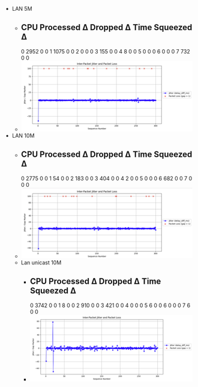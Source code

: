 - LAN 5M
	- CPU    Processed Δ    Dropped Δ    Time Squeezed Δ
	  --------------------------------------------------
	  0             2952            0                  0
	  1             1075            0                  0
	  2                0            0                  0
	  3              155            0                  0
	  4                8            0                  0
	  5                0            0                  0
	  6                0            0                  0
	  7              732            0                  0
	- ![image.png](../assets/image_1746693938822_0.png)
- LAN 10M
	- CPU    Processed Δ    Dropped Δ    Time Squeezed Δ
	  --------------------------------------------------
	  0             2775            0                  0
	  1               54            0                  0
	  2              183            0                  0
	  3              404            0                  0
	  4                2            0                  0
	  5                0            0                  0
	  6              682            0                  0
	  7                0            0                  0
	- ![image.png](../assets/image_1746694072981_0.png)
	- Lan unicast 10M
		- CPU    Processed Δ    Dropped Δ    Time Squeezed Δ
		  --------------------------------------------------
		  0             3742            0                  0
		  1                8            0                  0
		  2              910            0                  0
		  3              421            0                  0
		  4                0            0                  0
		  5                6            0                  0
		  6                0            0                  0
		  7                6            0                  0
		- ![image.png](../assets/image_1746694288005_0.png)